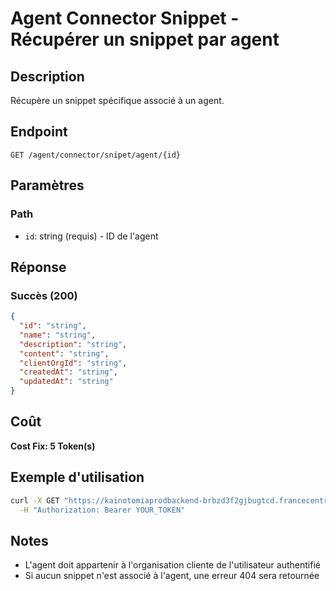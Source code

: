 # Agent Connector Snippet - Récupérer un snippet par agent

## Description
Récupère un snippet spécifique associé à un agent.

## Endpoint
```
GET /agent/connector/snipet/agent/{id}
```

## Paramètres

### Path
- `id`: string (requis) - ID de l'agent

## Réponse

### Succès (200)
```json
{
  "id": "string",
  "name": "string",
  "description": "string",
  "content": "string",
  "clientOrgId": "string",
  "createdAt": "string",
  "updatedAt": "string"
}
```

## Coût
**Cost Fix: 5 Token(s)**

## Exemple d'utilisation

```bash
curl -X GET "https://kainotomiaprodbackend-brbzd3f2gjbugtcd.francecentral-01.azurewebsites.net/agent/connector/snipet/agent/agent-id-123" \
  -H "Authorization: Bearer YOUR_TOKEN"
```

## Notes
- L'agent doit appartenir à l'organisation cliente de l'utilisateur authentifié
- Si aucun snippet n'est associé à l'agent, une erreur 404 sera retournée 